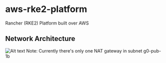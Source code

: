 # aws-rke2-platform
Rancher (RKE2) Platform built over AWS

## Network Architecture
![Alt text](./repo_resources/your-image-file.png)
Note: Currently there's only one NAT gateway in subnet g0-pub-1b
